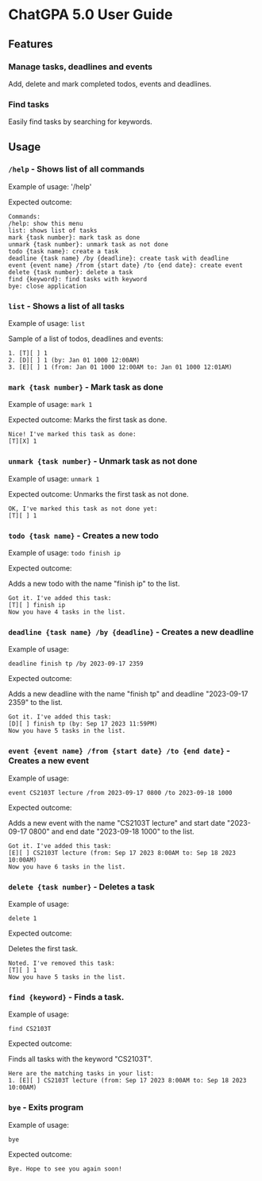# ChatGPA 5.0 User Guide

## Features

### Manage tasks, deadlines and events

Add, delete and mark completed todos, events and deadlines.

### Find tasks

Easily find tasks by searching for keywords.

## Usage

### `/help` - Shows list of all commands

Example of usage: '/help'

Expected outcome:
```
Commands:
/help: show this menu
list: shows list of tasks
mark {task number}: mark task as done
unmark {task number}: unmark task as not done
todo {task name}: create a task
deadline {task name} /by {deadline}: create task with deadline
event {event name} /from {start date} /to {end date}: create event
delete {task number}: delete a task
find {keyword}: find tasks with keyword
bye: close application
```

### `list` - Shows a list of all tasks

Example of usage: `list`

Sample of a list of todos, deadlines and events:
```
1. [T][ ] 1
2. [D][ ] 1 (by: Jan 01 1000 12:00AM)
3. [E][ ] 1 (from: Jan 01 1000 12:00AM to: Jan 01 1000 12:01AM)
```

### `mark {task number}` - Mark task as done

Example of usage: `mark 1`

Expected outcome:
Marks the first task as done.

```
Nice! I've marked this task as done:
[T][X] 1
```

### `unmark {task number}` - Unmark task as not done

Example of usage: `unmark 1`

Expected outcome:
Unmarks the first task as not done.

```
OK, I've marked this task as not done yet:
[T][ ] 1
```


### `todo {task name}` - Creates a new todo

Example of usage: `todo finish ip`

Expected outcome:

Adds a new todo with the name "finish ip" to the list.

```
Got it. I've added this task:
[T][ ] finish ip
Now you have 4 tasks in the list.
```


### `deadline {task name} /by {deadline}` - Creates a new deadline

Example of usage:

`deadline finish tp /by 2023-09-17 2359`

Expected outcome:

Adds a new deadline with the name "finish tp" and deadline "2023-09-17 2359" to the list.

```
Got it. I've added this task:
[D][ ] finish tp (by: Sep 17 2023 11:59PM)
Now you have 5 tasks in the list.
```

### `event {event name} /from {start date} /to {end date}` - Creates a new event

Example of usage:

`event CS2103T lecture /from 2023-09-17 0800 /to 2023-09-18 1000`

Expected outcome:

Adds a new event with the name "CS2103T lecture" and start date "2023-09-17 0800"
and end date "2023-09-18 1000" to the list.

```
Got it. I've added this task:
[E][ ] CS2103T lecture (from: Sep 17 2023 8:00AM to: Sep 18 2023 10:00AM)
Now you have 6 tasks in the list.
```

### `delete {task number}` - Deletes a task

Example of usage:

`delete 1`

Expected outcome:

Deletes the first task.

```
Noted. I've removed this task:
[T][ ] 1
Now you have 5 tasks in the list.
```

### `find {keyword}` - Finds a task.

Example of usage:

`find CS2103T`

Expected outcome:

Finds all tasks with the keyword "CS2103T".

```
Here are the matching tasks in your list:
1. [E][ ] CS2103T lecture (from: Sep 17 2023 8:00AM to: Sep 18 2023 10:00AM)
```

### `bye` - Exits program

Example of usage:

`bye`

Expected outcome:

```
Bye. Hope to see you again soon!
```
